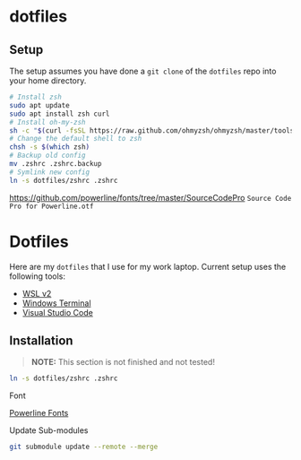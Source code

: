 # dotfiles

## Setup

The setup assumes you have done a `git clone` of the `dotfiles` repo into your home directory.

```bash
# Install zsh
sudo apt update
sudo apt install zsh curl
# Install oh-my-zsh
sh -c "$(curl -fsSL https://raw.github.com/ohmyzsh/ohmyzsh/master/tools/install.sh)"
# Change the default shell to zsh
chsh -s $(which zsh)
# Backup old config
mv .zshrc .zshrc.backup
# Symlink new config
ln -s dotfiles/zshrc .zshrc
```


https://github.com/powerline/fonts/tree/master/SourceCodePro 
`Source Code Pro for Powerline.otf`



# Dotfiles

Here are my `dotfiles` that I use for my work laptop.
Current setup uses the following tools:

* [WSL v2](https://docs.microsoft.com/en-us/windows/wsl/install-win10)
* [Windows Terminal](https://github.com/microsoft/terminal)
* [Visual Studio Code](https://code.visualstudio.com/)

## Installation

> **NOTE:**  This section is not finished and not tested!

```sh
ln -s dotfiles/zshrc .zshrc
```

Font

[Powerline Fonts](https://github.com/powerline/fonts)

Update Sub-modules

```sh
git submodule update --remote --merge
```
